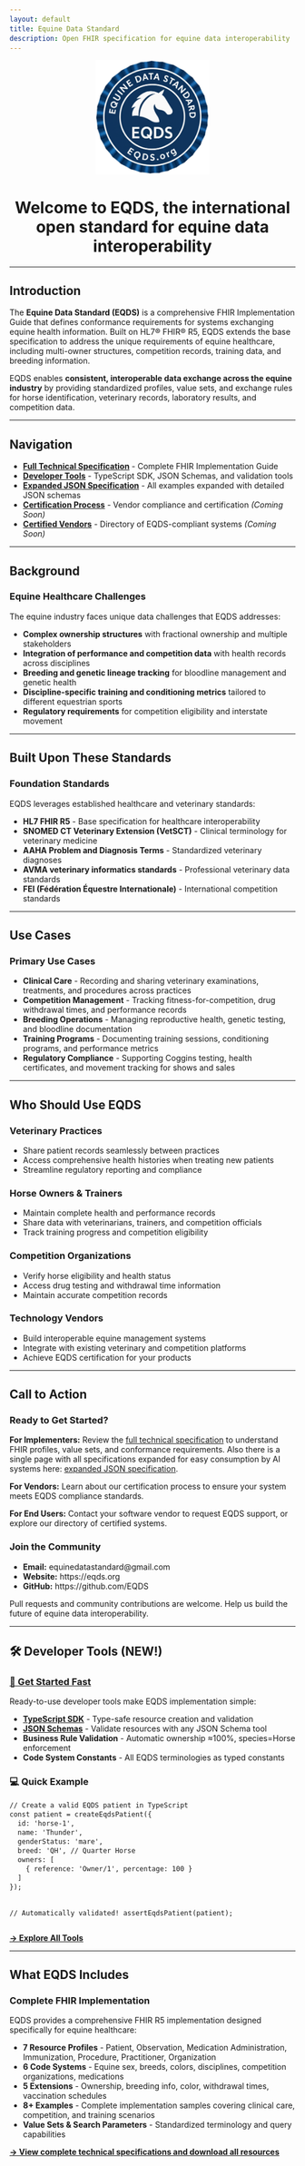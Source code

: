 ```yaml
---
layout: default
title: Equine Data Standard
description: Open FHIR specification for equine data interoperability
---
```


<div style="text-align:center;">
  <div class="eqds-header" style="display:flex; justify-content:center; align-items:center;">
    <div class="eqds-logo">
      <img src="assets/css/eqds-official-badge.png" alt="EQDS Official Badge" style="width:200px;" />
    </div>
  </div>
  <h1 style="border-bottom:none !important">Welcome to <strong>EQDS</strong>, the international open standard for equine data interoperability</h1>
</div>

---

## Introduction

The **Equine Data Standard (EQDS)** is a comprehensive FHIR Implementation Guide that defines conformance requirements for systems exchanging equine health information. Built on HL7® FHIR® R5, EQDS extends the base specification to address the unique requirements of equine healthcare, including multi-owner structures, competition records, training data, and breeding information.

EQDS enables **consistent, interoperable data exchange across the equine industry** by providing standardized profiles, value sets, and exchange rules for horse identification, veterinary records, laboratory results, and competition data.

---

## Navigation

- [**Full Technical Specification**](specification) - Complete FHIR Implementation Guide
- [**Developer Tools**](developer-tools) - TypeScript SDK, JSON Schemas, and validation tools
- [**Expanded JSON Specification**](expanded-json-spec) - All examples expanded with detailed JSON schemas
- [**Certification Process**](certification) - Vendor compliance and certification *(Coming Soon)*
- [**Certified Vendors**](vendors) - Directory of EQDS-compliant systems *(Coming Soon)*

---

## Background

<div class="resource-cards">
  <div class="card">
    <h3>Equine Healthcare Challenges</h3>
    <p>The equine industry faces unique data challenges that EQDS addresses:</p>
    <ul>
      <li><strong>Complex ownership structures</strong> with fractional ownership and multiple stakeholders</li>
      <li><strong>Integration of performance and competition data</strong> with health records across disciplines</li>
      <li><strong>Breeding and genetic lineage tracking</strong> for bloodline management and genetic health</li>
      <li><strong>Discipline-specific training and conditioning metrics</strong> tailored to different equestrian sports</li>
      <li><strong>Regulatory requirements</strong> for competition eligibility and interstate movement</li>
    </ul>
  </div>
</div>

---

## Built Upon These Standards

<div class="resource-cards">
  <div class="card">
    <h3>Foundation Standards</h3>
    <p>EQDS leverages established healthcare and veterinary standards:</p>
    <ul>
      <li><strong>HL7 FHIR R5</strong> - Base specification for healthcare interoperability</li>
      <li><strong>SNOMED CT Veterinary Extension (VetSCT)</strong> - Clinical terminology for veterinary medicine</li>
      <li><strong>AAHA Problem and Diagnosis Terms</strong> - Standardized veterinary diagnoses</li>
      <li><strong>AVMA veterinary informatics standards</strong> - Professional veterinary data standards</li>
      <li><strong>FEI (Fédération Équestre Internationale)</strong> - International competition standards</li>
    </ul>
  </div>
</div>

---

## Use Cases

<div class="resource-cards">
  <div class="card">
    <h3>Primary Use Cases</h3>
    <ul>
      <li><strong>Clinical Care</strong> - Recording and sharing veterinary examinations, treatments, and procedures across practices</li>
      <li><strong>Competition Management</strong> - Tracking fitness-for-competition, drug withdrawal times, and performance records</li>
      <li><strong>Breeding Operations</strong> - Managing reproductive health, genetic testing, and bloodline documentation</li>
      <li><strong>Training Programs</strong> - Documenting training sessions, conditioning programs, and performance metrics</li>
      <li><strong>Regulatory Compliance</strong> - Supporting Coggins testing, health certificates, and movement tracking for shows and sales</li>
    </ul>
  </div>
</div>

---

## Who Should Use EQDS

<div class="resource-cards">
  <div class="card">
    <h3>Veterinary Practices</h3>
    <ul>
      <li>Share patient records seamlessly between practices</li>
      <li>Access comprehensive health histories when treating new patients</li>
      <li>Streamline regulatory reporting and compliance</li>
    </ul>
  </div>

  <div class="card">
    <h3>Horse Owners & Trainers</h3>
    <ul>
      <li>Maintain complete health and performance records</li>
      <li>Share data with veterinarians, trainers, and competition officials</li>
      <li>Track training progress and competition eligibility</li>
    </ul>
  </div>

  <div class="card">
    <h3>Competition Organizations</h3>
    <ul>
      <li>Verify horse eligibility and health status</li>
      <li>Access drug testing and withdrawal time information</li>
      <li>Maintain accurate competition records</li>
    </ul>
  </div>

  <div class="card">
    <h3>Technology Vendors</h3>
    <ul>
      <li>Build interoperable equine management systems</li>
      <li>Integrate with existing veterinary and competition platforms</li>
      <li>Achieve EQDS certification for your products</li>
    </ul>
  </div>
</div>

---

## Call to Action

<div class="resource-cards">
  <div class="card">
    <h3>Ready to Get Started?</h3>
    <p><strong>For Implementers:</strong> Review the <a href="specification">full technical specification</a> to understand FHIR profiles, value sets, and conformance requirements. Also there is a single page with all specifications expanded for easy consumption by AI systems here: <a href="expanded-json-spec">expanded JSON specification</a>.</p>
    <p><strong>For Vendors:</strong> Learn about our certification process to ensure your system meets EQDS compliance standards.</p>
    <p><strong>For End Users:</strong> Contact your software vendor to request EQDS support, or explore our directory of certified systems.</p>
  </div>

  <div class="card">
    <h3>Join the Community</h3>
    <ul>
      <li><strong>Email:</strong> equinedatastandard@gmail.com</li>
      <li><strong>Website:</strong> https://eqds.org</li>
      <li><strong>GitHub:</strong> https://github.com/EQDS</li>
    </ul>
    <p>Pull requests and community contributions are welcome. Help us build the future of equine data interoperability.</p>
  </div>
</div>

---

## 🛠️ Developer Tools (NEW!)

<div class="resource-cards">
  <div class="card">
    <h3><a href="developer-tools">🚀 Get Started Fast</a></h3>
    <p>Ready-to-use developer tools make EQDS implementation simple:</p>
    <ul>
      <li><strong><a href="typescript-sdk">TypeScript SDK</a></strong> - Type-safe resource creation and validation</li>
      <li><strong><a href="json-schemas">JSON Schemas</a></strong> - Validate resources with any JSON Schema tool</li>
      <li><strong>Business Rule Validation</strong> - Automatic ownership ≈100%, species=Horse enforcement</li>
      <li><strong>Code System Constants</strong> - All EQDS terminologies as typed constants</li>
    </ul>
  </div>

  <div class="card">
    <h3>💻 Quick Example</h3>
    <pre><code>// Create a valid EQDS patient in TypeScript
const patient = createEqdsPatient({
  id: 'horse-1',
  name: 'Thunder',
  genderStatus: 'mare',
  breed: 'QH', // Quarter Horse
  owners: [
    { reference: 'Owner/1', percentage: 100 }
  ]
});

// Automatically validated!
assertEqdsPatient(patient);</code></pre>
    <p><strong><a href="developer-tools">→ Explore All Tools</a></strong></p>
  </div>
</div>

---

## What EQDS Includes

<div class="resource-cards">
  <div class="card">
    <h3>Complete FHIR Implementation</h3>
    <p>EQDS provides a comprehensive FHIR R5 implementation designed specifically for equine healthcare:</p>
    <ul>
      <li><strong>7 Resource Profiles</strong> - Patient, Observation, Medication Administration, Immunization, Procedure, Practitioner, Organization</li>
      <li><strong>6 Code Systems</strong> - Equine sex, breeds, colors, disciplines, competition organizations, medications</li>
      <li><strong>5 Extensions</strong> - Ownership, breeding info, color, withdrawal times, vaccination schedules</li>
      <li><strong>8+ Examples</strong> - Complete implementation samples covering clinical care, competition, and training scenarios</li>
      <li><strong>Value Sets & Search Parameters</strong> - Standardized terminology and query capabilities</li>
    </ul>
    <p><strong><a href="specification">→ View complete technical specifications and download all resources</a></strong></p>
  </div>
</div>